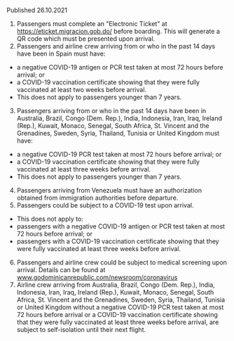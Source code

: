 Published 26.10.2021
1. Passengers must complete an "Electronic Ticket" at <a href="https://eticket.migracion.gob.do/">https://eticket.migracion.gob.do/</a> before boarding. This will generate a QR code which must be presented upon arrival.
2. Passengers and airline crew arriving from or who in the past 14 days have been in Spain must have:
- a negative COVID-19 antigen or PCR test taken at most 72 hours before arrival; or
- a COVID-19 vaccination certificate showing that they were fully vaccinated at least two weeks before arrival.
- This does not apply to passengers younger than 7 years.
3. Passengers arriving from or who in the past 14 days have been in Australia, Brazil, Congo (Dem. Rep.), India, Indonesia, Iran, Iraq, Ireland (Rep.), Kuwait, Monaco, Senegal, South Africa, St. Vincent and the Grenadines, Sweden, Syria, Thailand, Tunisia or United Kingdom must have:
- a negative COVID-19 PCR test taken at most 72 hours before arrival; or
- a COVID-19 vaccination certificate showing that they were fully vaccinated at least three weeks before arrival.
- This does not apply to passengers younger than 7 years.
4. Passengers arriving from Venezuela must have an authorization obtained from immigration authorities before departure.
5. Passengers could be subject to a COVID-19 test upon arrival.
- This does not apply to:
- passengers with a negative COVID-19 antigen or PCR test taken at most 72 hours before arrival; or
- passengers with a COVID-19 vaccination certificate showing that they were fully vaccinated at least three weeks before arrival.
6. Passengers and airline crew could be subject to medical screening upon arrival. Details can be found at <a href="http://www.godominicanrepublic.com/newsroom/coronavirus">www.godominicanrepublic.com/newsroom/coronavirus</a>
7. Airline crew arriving from Australia, Brazil, Congo (Dem. Rep.), India, Indonesia, Iran, Iraq, Ireland (Rep.), Kuwait, Monaco, Senegal, South Africa, St. Vincent and the Grenadines, Sweden, Syria, Thailand, Tunisia or United Kingdom without a negative COVID-19 PCR test taken at most 72 hours before arrival or a COVID-19 vaccination certificate showing that they were fully vaccinated at least three weeks before arrival, are subject to self-isolation until their next flight.
<p>